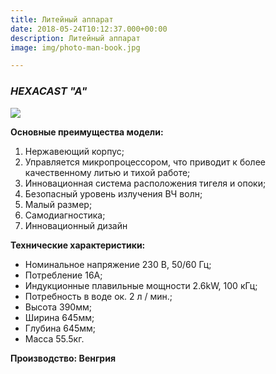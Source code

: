 ```yaml
---
title: Литейный аппарат
date: 2018-05-24T10:12:37.000+00:00
description: Литейный аппарат
image: img/photo-man-book.jpg

---
```

### _HEXACAST "A"_

![](/uploads/hexacast_quot_a_quot_srednechastotnaya_liteynaya_mashina_14_0000_agi_84543090_green-500x500.jpeg)

**Основные преимущества модели:**

1. Нержавеющий корпус;
2. Управляется микропроцессором, что приводит к более качественному литью и тихой работе;
3. Инновационная система расположения тигеля и опоки;
4. Безопасный уровень излучения ВЧ волн;
5. Малый размер;
6. Самодиагностика;
7. Инновационный дизайн

**Технические характеристики:**

* Номинальное напряжение 230 В, 50/60 Гц;
* Потребление 16А;
* Индукционные плавильные мощности 2.6kW, 100 кГц;
* Потребность в воде ок. 2 л / мин.;
* Высота 390мм;
* Ширина 645мм;
* Глубина 645мм;
* Масса 55.5кг.

**Производство: Венгрия**